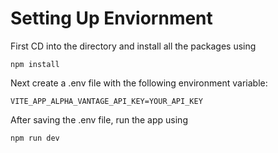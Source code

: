 # Setting Up Enviornment
First CD into the directory and install all the packages using

`npm install`

Next create a .env file with the following environment variable:

`VITE_APP_ALPHA_VANTAGE_API_KEY=YOUR_API_KEY`

After saving the .env file, run the app using 

`npm run dev`
